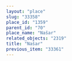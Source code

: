 ```yaml
---
layout: "place"
slug: "33358"
place_id: "1359"
parent_id: "70"
place_name: "Našar"
related_objects: "2319"
title: "Našar"
previous_item: "33361"
---
```

